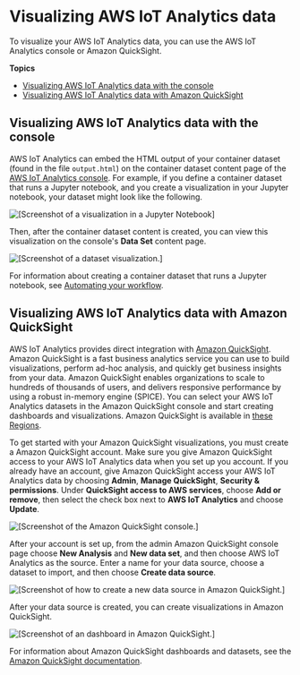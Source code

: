 # Visualizing AWS IoT Analytics data<a name="data-visualization"></a>

To visualize your AWS IoT Analytics data, you can use the AWS IoT Analytics console or Amazon QuickSight\.

**Topics**
+ [Visualizing AWS IoT Analytics data with the console](#visualization-console)
+ [Visualizing AWS IoT Analytics data with Amazon QuickSight](#visualization-quicksight)

## Visualizing AWS IoT Analytics data with the console<a name="visualization-console"></a>

AWS IoT Analytics can embed the HTML output of your container dataset \(found in the file `output.html`\) on the container dataset content page of the [AWS IoT Analytics console](https://console.aws.amazon.com/iotanalytics/)\. For example, if you define a container dataset that runs a Jupyter notebook, and you create a visualization in your Jupyter notebook, your dataset might look like the following\.

![\[Screenshot of a visualization in a Jupyter Notebook\]](http://docs.aws.amazon.com/iotanalytics/latest/userguide/images/console-vis1.png)

Then, after the container dataset content is created, you can view this visualization on the console's **Data Set** content page\.

![\[Screenshot of a dataset visualization.\]](http://docs.aws.amazon.com/iotanalytics/latest/userguide/images/console-vis2.png)

For information about creating a container dataset that runs a Jupyter notebook, see [Automating your workflow](https://docs.aws.amazon.com/iotanalytics/latest/userguide/automate.html#aws-iot-analytics-automate)\.

## Visualizing AWS IoT Analytics data with Amazon QuickSight<a name="visualization-quicksight"></a>

AWS IoT Analytics provides direct integration with [Amazon QuickSight](https://aws.amazon.com/quicksight/)\. Amazon QuickSight is a fast business analytics service you can use to build visualizations, perform ad\-hoc analysis, and quickly get business insights from your data\. Amazon QuickSight enables organizations to scale to hundreds of thousands of users, and delivers responsive performance by using a robust in\-memory engine \(SPICE\)\. You can select your AWS IoT Analytics datasets in the Amazon QuickSight console and start creating dashboards and visualizations\. Amazon QuickSight is available in [these Regions](https://docs.aws.amazon.com/general/latest/gr/quicksight.html)\.

To get started with your Amazon QuickSight visualizations, you must create a Amazon QuickSight account\. Make sure you give Amazon QuickSight access to your AWS IoT Analytics data when you set up you account\. If you already have an account, give Amazon QuickSight access your AWS IoT Analytics data by choosing **Admin**, **Manage QuickSight**, **Security & permissions**\. Under **QuickSight access to AWS services**, choose **Add or remove**, then select the check box next to **AWS IoT Analytics** and choose **Update**\.

![\[Screenshot of the Amazon QuickSight console.\]](http://docs.aws.amazon.com/iotanalytics/latest/userguide/images/qs-security-and-permissions.png)

After your account is set up, from the admin Amazon QuickSight console page choose **New Analysis** and **New data set**, and then choose AWS IoT Analytics as the source\. Enter a name for your data source, choose a dataset to import, and then choose **Create data source**\.

![\[Screenshot of how to create a new data source in Amazon QuickSight.\]](http://docs.aws.amazon.com/iotanalytics/latest/userguide/images/SelectQSDataSet.png)

After your data source is created, you can create visualizations in Amazon QuickSight\.

![\[Screenshot of an dashboard in Amazon QuickSight.\]](http://docs.aws.amazon.com/iotanalytics/latest/userguide/images/CreateQSVisualization.png)

For information about Amazon QuickSight dashboards and datasets, see the [Amazon QuickSight documentation](https://docs.aws.amazon.com/quicksight/index.html)\.